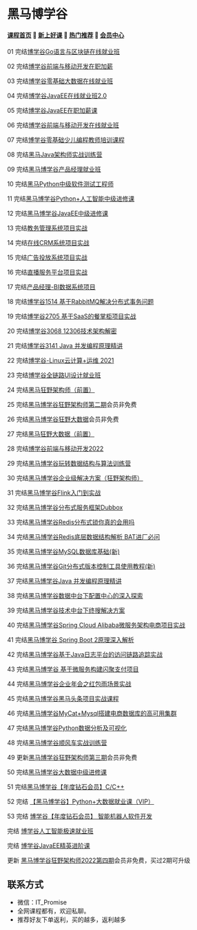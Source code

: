 # 黑马博学谷

#### [**课程首页**](../../README.md) 💖 [**新上好课**](./xshk.md) 💖 [**热门推荐**](./rmtj.md) 💖 [**会员中心**](./vip.md)

01 完结[博学谷Go语言与区块链在线就业班](https://www.boxuegu.com/class/detail-1125.html)

02 完结[博学谷前端与移动开发在职加薪](https://www.boxuegu.com/course/detail-1132.html)

03 完结[博学谷零基础大数据在线就业班](https://www.boxuegu.com/class/detail-1258.html)

04 完结[博学谷JavaEE在线就业班2.0](https://www.boxuegu.com/class/outline-1112.html)

05 完结[博学谷JavaEE在职加薪课](https://www.boxuegu.com/class/outline-1112.html)

06 完结[博学谷前端与移动开发在线就业班](https://www.boxuegu.com/class/outline-955.html)

07 完结[博学谷零基础少儿编程教师培训课程](https://www.boxuegu.com/course/detail-1460.html)

08 完结[黑马Java架构师实战训练营](https://www.boxuegu.com/course/comment-3224.html)

09 完结[黑马博学谷产品经理就业班](https://www.boxuegu.com/class/outline-3861.html)

10 完结[黑马Python中级软件测试工程师](http://test.itheima.com/)

11 完结[黑马博学谷Python+人工智能中级进修课](https://www.boxuegu.com/promote/outline-1492.html)

12 完结[黑马博学谷JavaEE中级进修课](https://www.boxuegu.com/course/detail-1489.html)

13 完结[教务管理系统项目实战](https://www.boxuegu.com/course/detail-2459.html)

14 完结[在线CRM系统项目实战](https://www.boxuegu.com/course/detail-2460.html)

15 完结[广告投放系统项目实战](https://www.boxuegu.com/course/detail-2461.html)

16 完结[直播服务平台项目实战](https://www.boxuegu.com/course/detail-2462.html)

17 完结[产品经理-BI数据系统项目](https://www.boxuegu.com/course/detail-2777.html)

18 完结[博学谷1514 基于RabbitMQ解决分布式事务问题](https://www.boxuegu.com/promote/detail-1514.html)

19 完结[博学谷2705 基于SaaS的餐掌柜项目实战](https://www.boxuegu.com/course/detail-2705.html)

20 完结[博学谷3068 12306技术架构解密](https://www.boxuegu.com/course/detail-3068.html)

21 完结[博学谷3141 Java 并发编程原理精讲](https://www.boxuegu.com/course/detail-3141.html)

22 完结[博学谷-Linux云计算+运维 2021](https://www.boxuegu.com/class/detail-1341)

23 完结[博学谷全链路UI设计就业班](https://www.boxuegu.com/class/outline-3352.html)

24 完结[黑马狂野架构师（前置）](https://www.boxuegu.com/course/detail-3275.html)

25 完结[黑马博学谷狂野架构师第二期](https://www.boxuegu.com/subject/architect-01.html)会员非免费

26 完结[黑马博学谷狂野大数据](https://www.boxuegu.com/subject/data-03.html)会员非免费

27 完结[黑马狂野大数据（前置）](https://www.boxuegu.com/course/detail-3269.html)

28 完结[博学谷前端与移动开发2022](https://www.boxuegu.com/class/outline-1306.html)

29 完结[黑马博学谷玩转数据结构与算法训练营](https://www.boxuegu.com/live/detail-3218.html)

30 完结[黑马博学谷企业级解决方案（狂野架构师）](https://www.boxuegu.com/promote/outline-4345.html)

31 完结[黑马博学谷Flink入门到实战](https://www.boxuegu.com/course/detail-1345.html)

32 完结[黑马博学谷分布式服务框架Dubbox](https://www.boxuegu.com/course/detail-361.html)

33 完结[黑马博学谷Redis分布式锁你真的会用吗](https://www.boxuegu.com/course/detail-4519.html)

34 完结[黑马博学谷Redis底层数据结构解析 BAT进厂必问](https://www.boxuegu.com/course/detail-4518.html)

35 完结[黑马博学谷MySQL数据库基础(新)](https://www.boxuegu.com/course/detail-1548.html)

36 完结[黑马博学谷Git分布式版本控制工具使用教程(新)](https://www.boxuegu.com/course/detail-1575.html)

37 完结[黑马博学谷Java 并发编程原理精讲](https://www.boxuegu.com/promote/detail-1483.html)

38 完结[黑马博学谷数据中台下配置中心的深入探索](https://www.boxuegu.com/promote/detail-3070.html)

39 完结[黑马博学谷技术中台下终搜解决方案](https://www.boxuegu.com/promote/detail-3016.html)

40 完结[黑马博学谷Spring Cloud Alibaba微服务架构电商项目实战](https://www.boxuegu.com/promote/detail-2870.html)

41 完结[黑马博学谷 Spring Boot 2原理深入解析](https://www.boxuegu.com/promote/detail-2356.html)

42 完结[黑马博学谷基于Java日志平台的访问链路追踪实战](https://www.boxuegu.com/promote/detail-2252.html)

43 完结[黑马博学谷 基于微服务构建闪聚支付项目](https://www.boxuegu.com/promote/detail-2249.html)

44 完结[黑马博学谷企业年会之红包雨场景实战](https://www.boxuegu.com/promote/detail-2146.html)

45 完结[黑马博学谷黑马头条项目实战课程](https://www.boxuegu.com/promote/outline-2131.html)

46 完结[黑马博学谷MyCat+Mysql搭建电商数据库的高可用集群](https://www.boxuegu.com/promote/detail-1528.html)

47 完结[黑马博学谷Python数据分析及可视化](https://www.boxuegu.com/course/outline-1213.html)

48 完结[黑马博学谷顺风车实战训练营](https://www.boxuegu.com/promote/detail-1528.html)

49 更新[黑马博学谷狂野架构师第三期](https://www.boxuegu.com/subject/architect-01.html)会员非免费

50 完结[黑马博学谷大数据中级进修课](https://www.boxuegu.com/promote/detail-1490.html)

51 完结[黑马博学谷【年度钻石会员】C/C++](https://www.boxuegu.com/class/detail-1335.html)

52 完结 [【黑马博学谷】Python+大数据就业课（VIP）](https://www.boxuegu.com/class/detail-4300.html)

53 完结 [博学谷【年度钻石会员】 智能机器人软件开发](https://www.boxuegu.com/class/detail-3742.html)

完结 [博学谷人工智能极速就业班](https://m.boxuegu.com/campaign/python-05.html?utm_source=sydh)

完结 [博学谷JavaEE精英进阶课](https://www.boxuegu.com/course/outline-3768.html)

更新 [黑马博学谷狂野架构师2022第四期](https://www.boxuegu.com/subject/architect-01.html)会员非免费，买过2期可升级

## **联系方式**
-  微信：IT_Promise
-  全网课程都有，欢迎私聊。
-  推荐好友下单返利，买的越多，返利越多